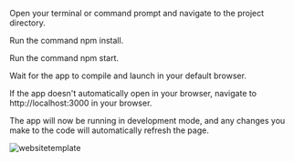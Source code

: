 
Open your terminal or command prompt and navigate to the project directory.

Run the command npm install.

Run the command npm start.

Wait for the app to compile and launch in your default browser.

If the app doesn't automatically open in your browser, navigate to http://localhost:3000 in your browser.

The app will now be running in development mode, and any changes you make to the code will automatically refresh the page.

![websitetemplate](https://user-images.githubusercontent.com/98498041/219928152-0fc4f27e-7dfa-4188-9084-8c9438301a3b.jpg)

